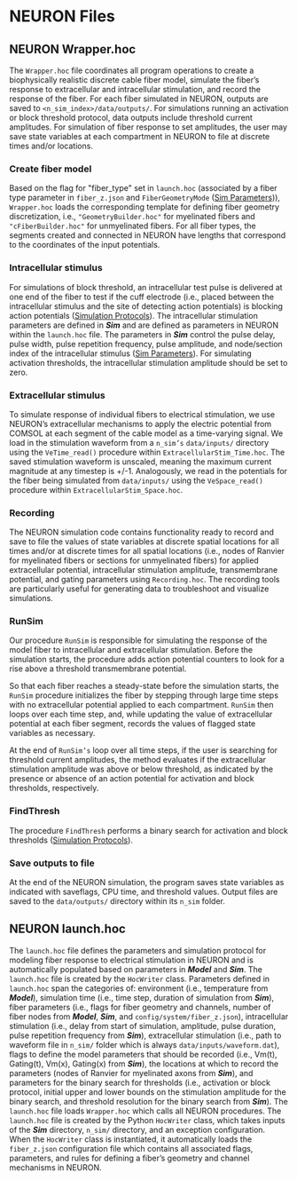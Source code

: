 # NEURON Files
## NEURON Wrapper.hoc

The ```Wrapper.hoc``` file coordinates all program operations to create a
biophysically realistic discrete cable fiber model, simulate the fiber’s
response to extracellular and intracellular stimulation, and record the
response of the fiber. For each fiber simulated in NEURON, outputs are
saved to ```<n_sim_index>/data/outputs/```. For simulations running an
activation or block threshold protocol, data outputs include threshold
current amplitudes. For simulation of fiber response to set amplitudes,
the user may save state variables at each compartment in NEURON to file
at discrete times and/or locations.

###  Create fiber model

Based on the flag for "fiber\_type" set in ```launch.hoc``` (associated by a
fiber type parameter in ```fiber_z.json``` and ```FiberGeometryMode``` ([Sim Parameters](../JSON/JSON_parameters/sim))),
```Wrapper.hoc``` loads the corresponding template for defining fiber geometry
discretization, i.e., ```"GeometryBuilder.hoc"``` for myelinated fibers and
```"cFiberBuilder.hoc"``` for unmyelinated fibers. For all fiber types, the
segments created and connected in NEURON have lengths that correspond to
the coordinates of the input potentials.

###  Intracellular stimulus

For simulations of block threshold, an intracellular test pulse is
delivered at one end of the fiber to test if the cuff electrode (i.e.,
placed between the intracellular stimulus and the site of detecting
action potentials) is blocking action potentials ([Simulation Protocols](../Running_ASCENT/Info.md#simulation-protocols)). The intracellular
stimulation parameters are defined in ***Sim*** and are defined as
parameters in NEURON within the ```launch.hoc``` file. The parameters in
***Sim*** control the pulse delay, pulse width, pulse repetition
frequency, pulse amplitude, and node/section index of the intracellular
stimulus ([Sim Parameters](../JSON/JSON_parameters/sim)). For simulating activation thresholds, the intracellular
stimulation amplitude should be set to zero.

###  Extracellular stimulus

To simulate response of individual fibers to electrical stimulation, we
use NEURON’s extracellular mechanisms to apply the electric potential
from COMSOL at each segment of the cable model as a time-varying signal.
We load in the stimulation waveform from a ```n_sim’s``` ```data/inputs/```
directory using the ```VeTime_read()``` procedure within
```ExtracellularStim_Time.hoc```. The saved stimulation waveform is unscaled,
meaning the maximum current magnitude at any timestep is +/-1.
Analogously, we read in the potentials for the fiber being simulated
from ```data/inputs/``` using the ```VeSpace_read()``` procedure within
```ExtracellularStim_Space.hoc```.

###  Recording

The NEURON simulation code contains functionality ready to record and
save to file the values of state variables at discrete spatial locations
for all times and/or at discrete times for all spatial locations (i.e.,
nodes of Ranvier for myelinated fibers or sections for unmyelinated
fibers) for applied extracellular potential, intracellular stimulation
amplitude, transmembrane potential, and gating parameters using
```Recording.hoc```. The recording tools are particularly useful for
generating data to troubleshoot and visualize simulations.

###  RunSim

Our procedure ```RunSim``` is responsible for simulating the response of the
model fiber to intracellular and extracellular stimulation. Before the
simulation starts, the procedure adds action potential counters to look
for a rise above a threshold transmembrane potential.

So that each fiber reaches a steady-state before the simulation starts,
the ```RunSim``` procedure initializes the fiber by stepping through large
time steps with no extracellular potential applied to each compartment.
```RunSim``` then loops over each time step, and, while updating the value of
extracellular potential at each fiber segment, records the values of
flagged state variables as necessary.

At the end of ```RunSim’s``` loop over all time steps, if the user is
searching for threshold current amplitudes, the method evaluates if the
extracellular stimulation amplitude was above or below threshold, as
indicated by the presence or absence of an action potential for
activation and block thresholds, respectively.

###  FindThresh

The procedure ```FindThresh``` performs a binary search for activation and
block thresholds ([Simulation Protocols](../Running_ASCENT/Info.md#simulation-protocols)).

###  Save outputs to file

At the end of the NEURON simulation, the program saves state variables
as indicated with saveflags, CPU time, and threshold values. Output
files are saved to the ```data/outputs/``` directory within its ```n_sim``` folder.

## NEURON launch.hoc
The ```launch.hoc``` file defines the parameters and simulation protocol for
modeling fiber response to electrical stimulation in NEURON and is
automatically populated based on parameters in ***Model*** and
***Sim***. The ```launch.hoc``` file is created by the ```HocWriter``` class.
Parameters defined in ```launch.hoc``` span the categories of: environment
(i.e., temperature from ***Model***), simulation time (i.e., time step,
duration of simulation from ***Sim***), fiber parameters (i.e., flags
for fiber geometry and channels, number of fiber nodes from ***Model***,
***Sim***, and ```config/system/fiber_z.json```), intracellular stimulation
(i.e., delay from start of simulation, amplitude, pulse duration, pulse
repetition frequency from ***Sim***), extracellular stimulation (i.e.,
path to waveform file in ```n_sim/``` folder which is always
```data/inputs/waveform.dat```), flags to define the model parameters that
should be recorded (i.e., Vm(t), Gating(t), Vm(x), Gating(x) from
***Sim***), the locations at which to record the parameters (nodes of
Ranvier for myelinated axons from ***Sim***), and parameters for the
binary search for thresholds (i.e., activation or block protocol,
initial upper and lower bounds on the stimulation amplitude for the
binary search, and threshold resolution for the binary search from
***Sim***). The ```launch.hoc``` file loads ```Wrapper.hoc``` which calls all NEURON
procedures. The ```launch.hoc``` file is created by the Python ```HocWriter```
class, which takes inputs of the ***Sim*** directory, ```n_sim/``` directory,
and an exception configuration. When the ```HocWriter``` class is
instantiated, it automatically loads the ```fiber_z.json``` configuration
file which contains all associated flags, parameters, and rules for
defining a fiber’s geometry and channel mechanisms in NEURON.
